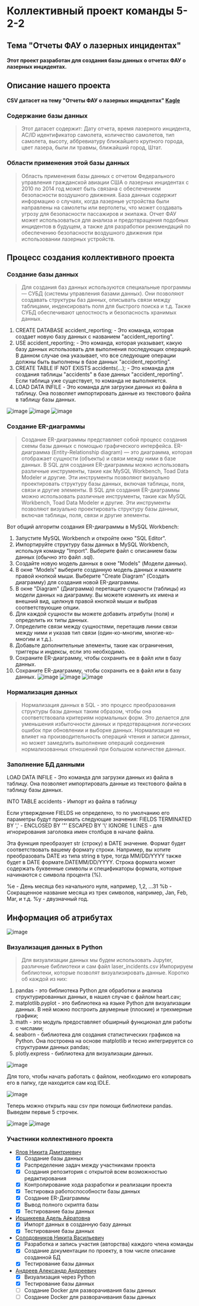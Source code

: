 # Коллективный проект команды 5-2-2
## Тема "Отчеты ФАУ о лазерных инцидентах"
#### Этот проект разработан для создания базы данных о отчетах ФАУ о лазерных инцидентах.
## Описание нашего проекта
#### CSV датасет на тему "Отчеты ФАУ о лазерных инцидентах" [Kagle](https://www.kaggle.com/datasets/crawford/laser-incident-report/)
### Содержание базы данных 
> Этот датасет содержит: Дату отчета, время лазерного инцидента, AC/ID идентификатор самолета, количество самолетов, тип самолета, высоту, аббревиатуру ближайшего крупного города, цвет лазера, были ли травмы, ближайший город, Штат.
>
### Области применения этой базы данных
> Область применения базы данных с отчетом Федерального управления гражданской авиации США о лазерных инцидентах с 2010 по 2014 год может быть связана с обеспечением безопасности воздушного движения. База данных содержит информацию о случаях, когда лазерные устройства были направлены на самолеты или вертолеты, что может создавать угрозу для безопасности пассажиров и экипажа. Отчет ФАУ может использоваться для анализа и предотвращения подобных инцидентов в будущем, а также для разработки рекомендаций по обеспечению безопасности воздушного движения при использовании лазерных устройств.

## Процесс создания коллективного проекта

### Создание базы данных
>Для создания баз данных используются специальные программы — СУБД (системы управления базами данных). Они позволяют создавать структуры баз данных, описывать связи между таблицами, индексировать поля для быстрого поиска и т.д. Также СУБД обеспечивают целостность и безопасность хранимых данных.
>

1. CREATE DATABASE accident_reporting; - Это команда, которая создает новую базу данных с названием "accident_reporting".
2. USE accident_reporting; - Это команда, которая указывает, какую базу данных использовать для выполнения последующих операций. В данном случае она указывает, что все следующие операции должны быть выполнены в базе данных "accident_reporting".
3. CREATE TABLE IF NOT EXISTS accidents(...); - Это команда для создания таблицы "accidents" в базе данных "accident_reporting". Если таблица уже существует, то команда не выполняется.
4. LOAD DATA INFILE - Это команда для загрузки данных из файла в таблицу. Она позволяет импортировать данные из текстового файла в таблицу базы данных.

![image](https://github.com/Boliti/5-2-2-LASER/assets/146072846/848ffad1-f6a4-4333-ba2c-2a5d48b354fa)
![image](https://github.com/Boliti/5-2-2-LASER/assets/146072846/07519650-840a-4aa7-9aaf-e033811e91c5)
![image](https://github.com/Boliti/5-2-2-LASER/assets/146072846/20b68962-2324-4972-bb09-0e91b076f0ce)

### Создание ER-диаграммы
>Создание ER-диаграммы представляет собой процесс создания схемы базы данных с помощью графического интерфейса. ER-диаграмма (Entity-Relationship diagram) — это диаграмма, которая отображает сущности (объекты) и связи между ними в базе данных. В SQL для создания ER-диаграммы можно использовать различные инструменты, такие как MySQL Workbench, Toad Data Modeler и другие. Эти инструменты позволяют визуально проектировать структуру базы данных, включая таблицы, поля, связи и другие элементы.
В SQL для создания ER-диаграммы можно использовать различные инструменты, такие как MySQL Workbench, Toad Data Modeler и другие. Эти инструменты позволяют визуально проектировать структуру базы данных, включая таблицы, поля, связи и другие элементы.
>

Вот общий алгоритм создания ER-диаграммы в MySQL Workbench:

1. Запустите MySQL Workbench и откройте окно "SQL Editor".
2. Импортируйте структуру базы данных в MySQL Workbench, используя команду "Import". Выберите файл с описанием базы данных (обычно это файл .sql).
3. Создайте новую модель данных в окне "Models" (Модели данных).
4. В окне "Models" выберите созданную модель данных и нажмите правой кнопкой мыши. Выберите "Create Diagram" (Создать диаграмму) для создания новой ER-диаграммы.
5. В окне "Diagram" (Диаграмма) перетащите сущности (таблицы) из модели данных на диаграмму. Вы можете изменить их имена и внешний вид, щелкнув правой кнопкой мыши и выбрав соответствующие опции.
6. Для каждой сущности вы можете добавить атрибуты (поля) и определить их типы данных.
7. Определите связи между сущностями, перетащив линии связи между ними и указав тип связи (один-ко-многим, многие-ко-многим и т.д.).
8. Добавьте дополнительные элементы, такие как ограничения, триггеры и индексы, если это необходимо.
9. Сохраните ER-диаграмму, чтобы сохранить ее в файл или в базу данных.
9. Сохраните ER-диаграмму, чтобы сохранить ее в файл или в базу данных.
   ![image](https://github.com/Boliti/5-2-2-LASER/assets/146071084/845a4073-4e99-4b17-a7a2-495ca9f91825)
   ![image](https://github.com/Boliti/5-2-2-LASER/assets/146071084/d0489793-0217-4b91-b590-079ae0af772c)
   ![image](https://github.com/Boliti/5-2-2-LASER/assets/146071084/edb4003f-2101-44f6-8978-5f07115ecbd9)




### Нормализация данных
>Нормализация данных в SQL - это процесс преобразования структуры базы данных таким образом, чтобы она соответствовала критериям нормальных форм. Это делается для уменьшения избыточности данных и предотвращения логических ошибок при обновлении и выборке данных. Нормализация не влияет на производительность операций чтения и записи данных, но может замедлить выполнение операций соединения нормализованных отношений при большом количестве данных.
>
### Заполнение БД данными
 LOAD DATA INFILE - Это команда для загрузки данных из файла в таблицу. Она позволяет импортировать данные из текстового файла в таблицу базы данных.
 
 INTO TABLE accidents - Импорт из файла в таблицу
 
 Если утверждение FIELDS не определено, то по умолчанию его параметры будут принимать следующие значения:
    FIELDS TERMINATED BY ',' - 
    ENCLOSED BY '"'
    ESCAPED BY '\\'
    IGNORE 1 LINES - для игнорирования заголовка имен столбцов в начале файла.

Эта функция преобразует str (строку) в DATE значение. Формат будет соответствовать вашему формату строки. Например, вы хотите преобразовать DATE из типа string в type, тогда MM/DD/YYYY также будет в DATE формате.DATEMM/DD/YYYY. Строка формата может содержать буквенные символы и спецификаторы формата, которые начинаются с символа процента (%).

%e - День месяца без начального нуля, например, 1,2, ...31
%b - Сокращенное название месяца из трех символов, например, Jan, Feb, Mar, и т.д.
%y - двузначный год. 

## Информация об атрибутах
![image](https://github.com/Boliti/5-2-2-LASER/assets/146071084/765450b9-4687-43ef-bad6-d5297c1cf08b)

### Визуализация данных в Python
>Для визуализации данных мы будем использовать Jupyter, различные библиотеки и сам файл laser_incidents.csv
Импорируем библиотеки, которые позволят визуализировать данные. Коротко об каждой из них:
>

1. pandas - это библиотека Python для обработки и анализа структурированных данных, в нашел случае с файлом heart.cav;
2. matplotlib.pyplot - это библиотека на языке Python для визуализации данных. В ней можно построить двумерные (плоские) и трехмерные графики;
3. math - это модуль предоставляет обширный функционал для работы с числами;
4. seaborn - библиотека для создания статистических графиков на Python. Она построена на основе matplotlib и тесно интегрируется со структурами данных pandas;
5. plotly.express - библиотека для визуализации данных.
>
![image](https://github.com/Boliti/5-2-2-LASER/assets/146436355/13255104-98e4-44ff-a7ec-06ba2df3975a)

Для того, чтобы начать работать с файлом, необходимо его копировать его в папку, где находится сам код IDLE.
>
![image](https://github.com/Boliti/5-2-2-LASER/assets/146436355/6925e136-937a-499a-a4b6-ffde8dd97dd8)
>
Теперь можно открыть наш csv при помощи библиотеки pandas. Выведем первые 5 строчек.
>
![image](https://github.com/Boliti/5-2-2-LASER/assets/146436355/768071ad-df8d-4d32-9e1c-1eaa6f597bdc)
![image](https://github.com/Boliti/5-2-2-LASER/assets/146436355/d50924da-a197-458b-81d1-e56ccfec9523)




### Участники коллективного проекта
* [Ялов Никита Дмитриевич](https://github.com/Boliti)
    - [x] Создание базы данных
    - [x] Распределение задач между участниками проекта
    - [x] Создания репозитория с открытой всем возможностью редактирования
    - [x] Контролирование хода разработки и реализации проекта
    - [x] Тестировка работоспособности базы данных
    - [x] Создание ER-Диаграммы
    - [X] Вывод полного скрипта базы
    - [X] Тестирование базы данных
* [Иршикеева Адель Айратовна](https://github.com/Adel120305)
    - [x] Импорт данных в созданную базу данных
    - [X] Тестирование базы данных
* [Солодовников Никита Васильевич ](https://github.com/NikitaS1712) 
    - [X] Разработка и запись участия (авторства) каждого члена команды
    - [x] Создание документации по проекту, в том числе описание созданной БД
    - [X] Тестирование базы данных
* [Андреев Александр Андреевич](https://github.com/AlexAndreev120305)
    - [x] Визуализация через Python
    - [X] Тестирование базы данных
    - [ ] Создание Docker для разворачивания базы данных
    - [ ] Создание Docker для разворачивания базы данных

